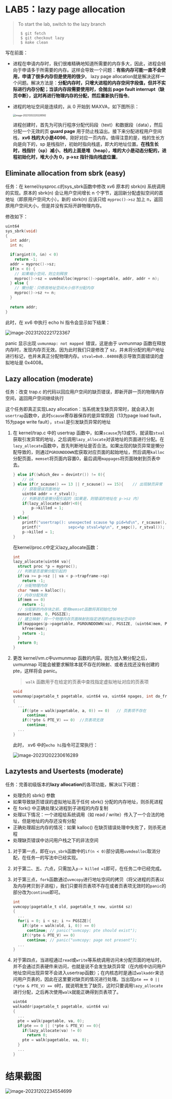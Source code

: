 # LAB5：lazy page allocation

> To start the lab, switch to the lazy branch
>
> ```
>  $ git fetch
>  $ git checkout lazy
>  $ make clean
> ```

写在前面：

- 进程在申请内存时，我们很难精确地知道所需要的内存多大，因此，进程会倾向于申请多于所需要的内存。这样会导致一个问题：**有些内存可能一直不会使用，申请了很多内存但是使用的很少**。 lazy page allocation就是解决这样一个问题。解决方法是：**分配内存时，只增大进程的内存空间字段值，但并不实际进行内存分配；当该内存段需要使用时，会抛出 page fault interrupt（缺页中断），这时再进行物理内存的分配，然后重新执行指令**。

- 进程的地址空间是连续的，从 0 开始到 MAXVA，如下图所示：

  <img src="./img-of-README/image-20231202220226582.png" alt="image-20231202220226582" style="zoom:50%;" />

  进程创建时，首先为可执行程序分配代码段（text）和数据段（data），然后分配一个无效的页 **guard page** 用于防止栈溢出。接下来分配进程用户空间栈，**xv6 栈的大小是4096**，刚好对应一页内存。值得注意的是，栈的生长方向是向下的，sp 是栈指针，初始时指向栈底，即大的地址位置。**在栈生长时，栈指针（sp）减小**。**栈的上面是堆（heap），堆的大小是动态分配的，进程初始化时，堆大小为 0，p->sz 指针指向栈底位置**。



## Eliminate allocation from sbrk (easy)

任务：在 kernel/sysproc.c的sys_sbrk函数中修改 xv6 原本的 sbrk(n) 系统调用的实现。原本的 sbrk(n) 会让用户空间增长 n 个字节，返回新分配虚拟空间的首地址（即原用户空间大小）。新的 sbrk(n) 应该只给 `myproc()->sz` 加上 n，返回原用户空间大小，但是并没有实际开辟物理内存。

修改如下：

```c
uint64
sys_sbrk(void)
{
  int addr;
  int n;

  if(argint(0, &n) < 0)
    return -1;
  addr = myproc()->sz;
  if(n < 0) {
    // 如果缩小空间，则立刻释放
    myproc()->sz = uvmdealloc(myproc()->pagetable, addr, addr + n);
  } else {
    // 懒分配：只修改地址空间大小但不分配内存
    myproc()->sz += n;
  }
  
  return addr;
}
```

此时，在 xv6 中执行 echo hi 指令会显示如下结果：

![image-20231202221723367](./img-of-README/image-20231202221723367.png)

panic 显示出现 `uvmunmap: not mapped `错误，这是由于 uvmunmap 函数在释放内存时，发现内存页无效。因为此时我们只是修改了 sz，并未将分配的用户地址进行标记，也并未真正分配物理内存。`stval=0x0..04008`表示导致页面错误的虚拟地址是 0x4008。

## Lazy allocation (moderate)

任务：改变 trap.c 的代码以回应用户空间的缺页错误，即新开辟一页的物理内存空间，返回用户空间继续执行

这个任务即真正实现Lazy allocation：当系统发生缺页异常时，就会进入到`usertrap`函数中，此时`scause`寄存器保存的是异常原因（13为page load fault，15为page write fault），`stval`是引发缺页异常的地址

1. 在 kernel/trap.c 中的 usertrap 函数中，如果`scause`为13或15，就读取`stval`获取引发异常的地址，之后调用`lazy_allocate`对该地址的页面进行分配。在`lazy_allocate`函数中，首先判断地址是否合法。如果出现的缺页异常是懒分配导致的，则通过`PGROUNDDOWN`宏获取对应页面的起始地址，然后调用`kalloc`分配页面，`memset`将页面内容置0，最后调用`mappages`将页面映射到页表中去。

   ```c
   } else if((which_dev = devintr()) != 0){
       // ok
   } else if(r_scause() == 13 || r_scause() == 15){    // 出现缺页异常
       // 获取错误页面地址
       uint64 addr = r_stval();
       // 判断是否是懒分配引起的（如果是，则错误的地址在 p->sz 内）
       if(lazy_allocate(addr)<0){
           p->killed = 1;
       }
   } else{
       printf("usertrap(): unexpected scause %p pid=%d\n", r_scause(), p->pid);
       printf("            sepc=%p stval=%p\n", r_sepc(), r_stval());
       p->killed = 1;
   }
   ```

   在kernel/proc.c中定义lazy_allocate函数：

   ```c
   int
   lazy_allocate(uint64 va){
     struct proc *p = myproc();
     // 判断是否是懒分配引起的
     if(va >= p->sz || va < p->trapframe->sp)
       return -1;
     // 分配物理内存
     char *mem = kalloc();
     // 内存分配失败
     if(mem == 0)
       return -1;
     // 分配新的内存块之前，使用memset函数将其初始化为0
     memset(mem, 0, PGSIZE);
     // 建立映射：将一个物理内存页面映射到指定进程的虚拟地址空间中
     if(mappages(p->pagetable, PGROUNDDOWN(va), PGSIZE, (uint64)mem, PTE_W|PTE_X|PTE_R|PTE_U) != 0){
       kfree(mem);
       return -1;
     }
     return 0;
   }
   ```

2. 更改 kernel/vm.c中uvmunmap 函数的内容。因为加入懒分配之后，uvmunmap 可能会被要求解除本就不存在的映射、或者去找还没有创建的pte，这样将会 panic。

   > `walk` 函数用于在给定的页表中查找指定虚拟地址对应的页表项

   ```c
   void
   uvmunmap(pagetable_t pagetable, uint64 va, uint64 npages, int do_free)
   {
     ...
       if((pte = walk(pagetable, a, 0)) == 0)	// 页表项不存在
         continue; 
       if((*pte & PTE_V) == 0)	//页表项无效
         continue; 
     ...
   }
   ```

   此时， xv6 中的` echo hi `指令可正常执行：

   ![image-20231202230616289](./img-of-README/image-20231202230616289.png)

## Lazytests and Usertests (moderate)

任务：完善初级版本的**lazy allocation**的各项功能，解决以下问题：

- 处理负的 sbrk() 参数
- 如果导致缺页错误的虚拟地址高于任何 sbrk() 分配的内存地址，则杀死进程
- 在 fork() 中正确处理父进程到子进程的内存复制
- 处理以下情况：一个进程给系统调用（如 read / write）传入了一个合法的地址，但是地址的内存还没有分配
- 正确处理超出内存的情况：如果 kalloc() 在缺页错误处理中失败了，则杀死进程
- 处理缺页错误中访问用户栈之下的非法空间

1. 对于第一点，即在`sys_sbrk`函数中的`if(n < 0)`部分调用`uvmdealloc`取消分配，在任务一的写法中已经实现。
2. 对于第二、五、六点，只需加入`p-> killed =1`即可，在任务二中已经完成。

3. 对于第三点，`fork`函数通过`uvmcopy`进行地址空间的拷贝（将父进程的页表以及内存拷贝到子进程），我们只要将页表项不存在或者页表项无效时的`panic`的部分改为`continue`即可。

   ```c
   int
   uvmcopy(pagetable_t old, pagetable_t new, uint64 sz)
   {
     ...
     for(i = 0; i < sz; i += PGSIZE){
       if((pte = walk(old, i, 0)) == 0)
         continue; // panic("uvmcopy: pte should exist");
       if((*pte & PTE_V) == 0)
         continue; // panic("uvmcopy: page not present");
     ...
   }
   ```

4. 对于第四点，当进程通过`read`或`write`等系统调用访问未分配页面的地址时，并不会通过页表硬件来访问，也就是说不会发生缺页异常（在内核中访问用户地址空间出现异常不会进入usertrap函数）；在内核态时是通过`walkaddr`来访问用户页表的，因此在这里要对缺页的情况进行处理。当出现`pte == 0 || (*pte & PTE_V) == 0`时，就说明发生了缺页，这时只要调用`lazy_allocate`进行分配，之后再次使用`walk`就能正确得到页表项了。

   ```c
   uint64
   walkaddr(pagetable_t pagetable, uint64 va)
   {
     ...
     pte = walk(pagetable, va, 0);
     if(pte == 0 || (*pte & PTE_V) == 0){
       if(lazy_allocate(va) != 0)
         return 0;
       pte = walk(pagetable, va, 0);
     }
     ...
   }
   ```

# 结果截图

![image-20231202234554699](./img-of-README/image-20231202234554699.png)